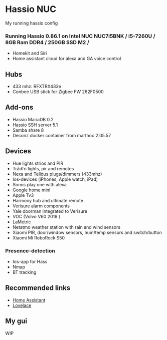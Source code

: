 # Hassio NUC
My running hassio config

### Running Hassio 0.86.1 on Intel NUC NUC7i5BNK / i5-7260U / 8GB Ram DDR4 / 250GB SSD M2 /
* Homekit and Siri
* Home assistant cloud for alexa and GA voice control

## Hubs
* 433 mhz: RFXTRX433e
* Conbee USB stick for Zigbee FW 262F0500

## Add-ons
* Hassio MariaDB 0.2
* Hassio SSH server 5.1
* Samba share 8
* Deconz docker container from marthoc 2.05.57

## Devices
* Hue lights strios and PIR
* Trådfri lights, pir and remotes
* Nexa and Telldus plugs/dimmers (433mhz)
* Ios-devices (iPhones, Apple watch, iPad)
* Sonos play one with alexa
* Google home mini
* Apple Tv3
* Harmony hub and ultimate remote
* Verisure alarm components
* Yale doorman integrated to Verisure
* VOC (Volvo V60 2019 )
* LaMetric
* Netatmo weather station with rain and wind sensors
* Xiaomi PIR, door/window sensors, hum/temp sensors and switch/button
* Xiaomi Mi RoboRock S50


### Presence-detection
* Ios-app for Hass
* Nmap
* BT tracking

## Recommended links
* [Home Assistant](https://home-assistant.io/)
* [Lovelace](https://www.home-assistant.io/lovelace/)

## My gui

WIP